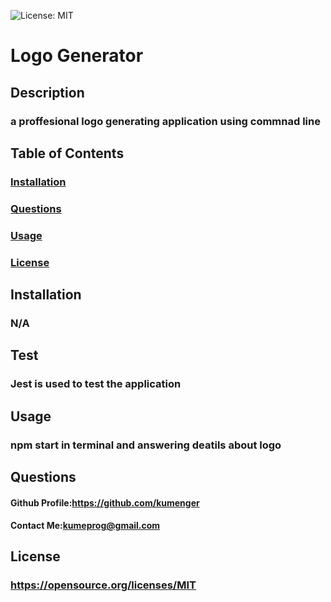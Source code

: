  ![License: MIT](https://img.shields.io/badge/License-MIT-yellow.svg)
  # Logo Generator
   ## Description
 ### a proffesional logo generating application using commnad line
  ## Table of Contents
  ### [Installation](https://github.com/kumenger/logo-creater#installation)
 ### [Questions](https://github.com/kumenger/logo-creater#questions)
 ### [Usage](https://github.com/kumenger/logo-creater#usage)
 ### [License](https://github.com/kumenger/logo-creater#license)
  ## Installation
 ### N/A
 ## Test
 ### Jest is used to test the application
   ## Usage
 ### npm start in terminal and answering deatils about logo 
  ## Questions
   #### Github Profile:https://github.com/kumenger
   #### Contact Me:kumeprog@gmail.com
 ## License
 ### https://opensource.org/licenses/MIT

